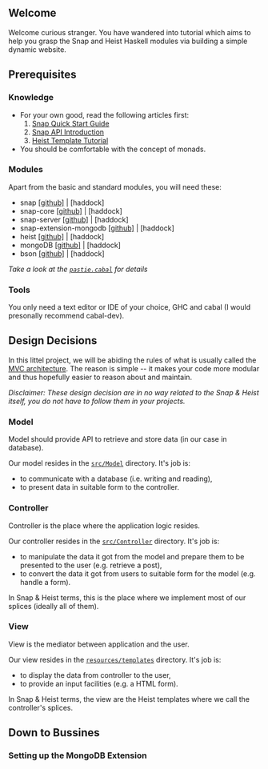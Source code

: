 ## Welcome
Welcome curious stranger. You have wandered into tutorial which aims to help you grasp the Snap and Heist Haskell modules via building a simple dynamic website.

## Prerequisites
### Knowledge
* For your own good, read the following articles first:
  1. [Snap Quick Start Guide](http://snapframework.com/docs/quickstart)
  2. [Snap API Introduction](http://snapframework.com/docs/tutorials/snap-api)
  3. [Heist Template Tutorial](http://snapframework.com/docs/tutorials/heist)  
* You should be comfortable with the concept of monads.

### Modules
Apart from the basic and standard modules, you will need these:

* snap [[github]](https://github.com/snapframework/snap) | [haddock]
* snap-core [[github]](https://github.com/snapframework/snap-core) | [haddock]
* snap-server [[github]](https://github.com/snapframework/snap-server) | [haddock]
* snap-extension-mongodb [[github]](https://github.com/ozataman/snap-extension-mongodb) | [haddock]
* heist [[github]](https://github.com/snapframework/heist) | [haddock]
* mongoDB [[github]](https://github.com/TonyGen/mongoDB-haskell) | [haddock]
* bson [[github]](https://github.com/TonyGen/bson-haskell) | [haddock]

*Take a look at the [`pastie.cabal`](pastie.cabal) for details*

### Tools
You only need a text editor or IDE of your choice, GHC and cabal (I would presonally recommend cabal-dev).

## Design Decisions
In this littel project, we will be abiding the rules of what is usually called the [MVC architecture](http://en.wikipedia.org/wiki/Model%E2%80%93view%E2%80%93controller).
The reason is simple -- it makes your code more modular and thus hopefully easier to reason about and maintain.

*Disclaimer: These design decision are in no way related to the Snap & Heist itself, you do not have to follow them in your projects.*

### Model
Model should provide API to retrieve and store data (in our case in database).

Our model resides in the [`src/Model`](src/Model) directory. It's job is:

* to communicate with a database (i.e. writing and reading),
* to present data in suitable form to the controller.

### Controller
Controller is the place where the application logic resides.

Our controller resides in the [`src/Controller`](src/Controller) directory. It's job is:

* to manipulate the data it got from the model and prepare them to be presented to the user (e.g. retrieve a post),
* to convert the data it got from users to suitable form for the model (e.g. handle a form).

In Snap & Heist terms, this is the place where we implement most of our splices (ideally all of them).

### View
View is the mediator between application and the user.

Our view resides in the [`resources/templates`](resources/templates) directory. It's job is:

* to display the data from controller to the user,
* to provide an input facilities (e.g. a HTML form).

In Snap & Heist terms, the view are the Heist templates where we call the controller's splices.

## Down to Bussines
### Setting up the MongoDB Extension